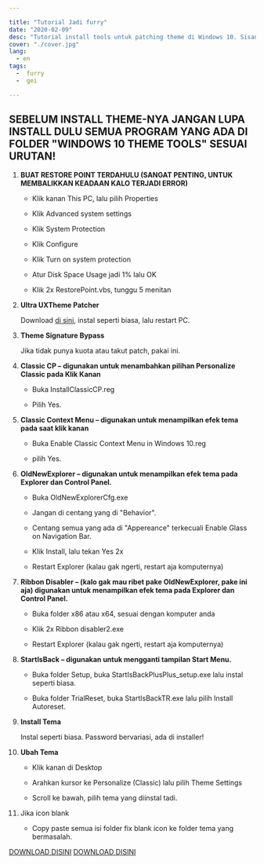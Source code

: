 ```yaml
---

title: "Tutorial Jadi furry"
date: "2020-02-09"
desc: "Tutorial install tools untuk patching theme di Windows 10. Sisanya kata kata pengganti biar card elementnya ga ngebug ok oce."
cover: "./cover.jpg"
lang:
  - en
tags:
  -  furry
  -  gei

---
```


## SEBELUM INSTALL THEME-NYA JANGAN LUPA INSTALL DULU SEMUA PROGRAM YANG ADA DI FOLDER "WINDOWS 10 THEME TOOLS" SESUAI URUTAN!

1. **BUAT RESTORE POINT TERDAHULU (SANGAT PENTING, UNTUK MEMBALIKKAN KEADAAN KALO TERJADI ERROR)**

   - Klik kanan This PC, lalu pilih Properties

   - Klik Advanced system settings

   - Klik System Protection

   - Klik Configure

   - Klik Turn on system protection

   - Atur Disk Space Usage jadi 1% lalu OK

   - Klik 2x RestorePoint.vbs, tunggu 5 menitan

2. **Ultra UXTheme Patcher**

   Download [di sini](https://www.syssel.net/hoefs/software_uxtheme.php?lang=en), instal seperti biasa, lalu restart PC.

3. **Theme Signature Bypass**

   Jika tidak punya kuota atau takut patch, pakai ini.

4. **Classic CP – digunakan untuk menambahkan pilihan Personalize Classic pada Klik Kanan**

   - Buka InstallClassicCP.reg

   - Pilih Yes.

5. **Classic Context Menu – digunakan untuk menampilkan efek tema pada saat klik kanan**

   - Buka Enable Classic Context Menu in Windows 10.reg

   - pilih Yes.

6. **OldNewExplorer – digunakan untuk menampilkan efek tema pada Explorer dan Control Panel.**

   - Buka OldNewExplorerCfg.exe

   - Jangan di centang yang di "Behavior".

   - Centang semua yang ada di "Appereance" terkecuali Enable Glass on Navigation Bar.

   - Klik Install, lalu tekan Yes 2x

   - Restart Explorer (kalau gak ngerti, restart aja komputernya)

7. **Ribbon Disabler – (kalo gak mau ribet pake OldNewExplorer, pake ini aja) digunakan untuk menampilkan efek tema pada Explorer dan Control Panel.**

   - Buka folder x86 atau x64, sesuai dengan komputer anda

   - Klik 2x Ribbon disabler2.exe

   - Restart Explorer (kalau gak ngerti, restart aja komputernya)

8. **StartIsBack – digunakan untuk mengganti tampilan Start Menu.**

   - Buka folder Setup, buka StartIsBackPlusPlus_setup.exe lalu instal seperti biasa.

   - Buka folder TrialReset, buka StartIsBackTR.exe lalu pilih Install Autoreset.

9. **Install Tema**

   Instal seperti biasa. Password bervariasi, ada di installer!

10. **Ubah Tema**

    - Klik kanan di Desktop

    - Arahkan kursor ke Personalize (Classic) lalu pilih Theme Settings

    - Scroll ke bawah, pilih tema yang diinstal tadi.

11. Jika icon blank

    - Copy paste semua isi folder fix blank icon ke folder tema yang bermasalah.

<a href="https://google.com" class="btn"><span class="name">DOWNLOAD DISINI</span></a>
<a href="https://google.com" class="btn"><span class="name">DOWNLOAD DISINI</span></a>
